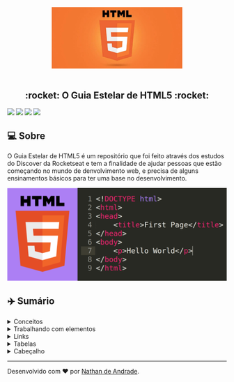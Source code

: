 <div align="center">
    <img src="https://github.com/Nathan-Andrade/o-guia-estelar-de-html/blob/master/github/html5-mobile-app-native-hybrid-pros-cons.jpg?raw=true" width="300px"/>
</div>

<br />

<h2 align="center">
     :rocket: O Guia Estelar de HTML5 :rocket:
</h2>

 
  ![](https://img.shields.io/github/languages/count/Nathan-Andrade/o-guia-estelar-de-html?color=%23F27731) ![](https://img.shields.io/github/languages/top/Nathan-Andrade/o-guia-estelar-de-html?color=%23F27731) ![](https://img.shields.io/github/repo-size/Nathan-Andrade/o-guia-estelar-de-html?color=%23F27731) ![](https://img.shields.io/github/last-commit/Nathan-Andrade/o-guia-estelar-de-html?color=%23F27731)



## :computer: Sobre

 O Guia Estelar de HTML5 é um repositório que foi feito através dos estudos do Discover da Rocketseat e tem a finalidade de ajudar pessoas que estão começando no mundo de denvolvimento web, e precisa de alguns ensinamentos básicos para ter uma base no desenvolvimento. 

 <p align="center">
  <img src="https://github.com/Nathan-Andrade/o-guia-estelar-de-html/blob/master/github/html-code.png?raw=true" >
</p>

 ## :airplane: Sumário

<details>
  <summary>Conceitos</summary>

-   [Index](https://github.com/Nathan-Andrade/o-guia-estelar-de-html/blob/master/01-conceitos/1.index.html)
-   [Comentários](https://github.com/Nathan-Andrade/o-guia-estelar-de-html/blob/master/01-conceitos/2.comentarios.html)
-   [Anatomia-tags](https://github.com/Nathan-Andrade/o-guia-estelar-de-html/blob/master/01-conceitos/3.anatomia-tags.html)
-   [Atributos](https://github.com/Nathan-Andrade/o-guia-estelar-de-html/blob/master/01-conceitos/4.atributos.html)
-   [Atributos-globais](https://github.com/Nathan-Andrade/o-guia-estelar-de-html/blob/master/01-conceitos/5.atributos-globais.html)
-   [Aninhamento-de-tags](https://github.com/Nathan-Andrade/o-guia-estelar-de-html/blob/master/01-conceitos/6.aninhamento-de-tags.html)
-   [Praticando](https://github.com/Nathan-Andrade/o-guia-estelar-de-html/blob/master/01-conceitos/7.praticando.html)
-   [Caracteres-reservados](https://github.com/Nathan-Andrade/o-guia-estelar-de-html/blob/master/01-conceitos/8.caracteres-reservados.html)
-   [Anatomia-document](https://github.com/Nathan-Andrade/o-guia-estelar-de-html/blob/master/01-conceitos/9.anatomia-document.html)
-   [Projeto](https://github.com/Nathan-Andrade/o-guia-estelar-de-html/tree/master/01-conceitos/Projeto/src)

</details>

<details>
  <summary>Trabalhando com elementos</summary>

-   [Semântica](https://github.com/Nathan-Andrade/o-guia-estelar-de-html/blob/master/02-trabalhando%20com%20elementos/1.semantica.html)
-   [Cabeçalho-paragrafo](https://github.com/Nathan-Andrade/o-guia-estelar-de-html/blob/master/02-trabalhando%20com%20elementos/2.cabecalho-paragrafo.html)
-   [Listas](https://github.com/Nathan-Andrade/o-guia-estelar-de-html/blob/master/02-trabalhando%20com%20elementos/3.listats.html)
-   [Citações](https://github.com/Nathan-Andrade/o-guia-estelar-de-html/blob/master/02-trabalhando%20com%20elementos/4.citacoes.html)
-   [Abreviações](https://github.com/Nathan-Andrade/o-guia-estelar-de-html/blob/master/02-trabalhando%20com%20elementos/5.abreviacoes.html)
-   [Detalhes de Contato](https://github.com/Nathan-Andrade/o-guia-estelar-de-html/blob/master/02-trabalhando%20com%20elementos/6.detalhes-de-contato.html)
-   [Lista de Descrição](https://github.com/Nathan-Andrade/o-guia-estelar-de-html/blob/master/02-trabalhando%20com%20elementos/7.lista-de-descricao.html)
-   [Code-pre](https://github.com/Nathan-Andrade/o-guia-estelar-de-html/blob/master/02-trabalhando%20com%20elementos/8.code-pre.html)
-   [Elementos-generico](https://github.com/Nathan-Andrade/o-guia-estelar-de-html/blob/master/02-trabalhando%20com%20elementos/9.elementos-generico.html)

</details>

<details>
  <summary>Links</summary>

-   [Hyperlinks](https://github.com/Nathan-Andrade/o-guia-estelar-de-html/blob/master/03-links/1.hyperlinks.html)
-   [Conteúdo-a-elemento](https://github.com/Nathan-Andrade/o-guia-estelar-de-html/blob/master/03-links/2.conteudo-a-element.html)
-   [Urls-Caminho](https://github.com/Nathan-Andrade/o-guia-estelar-de-html/blob/master/03-links/3.urls-caminho.html)
-   [Navegando por diretórios](https://github.com/Nathan-Andrade/o-guia-estelar-de-html/blob/master/03-links/4.navegando-por-diretorios.html)
-   [Caminho Absoluto Relativo](https://github.com/Nathan-Andrade/o-guia-estelar-de-html/blob/master/03-links/5.caminhoAbsoluto-relativo.html)
-   [Projeto](https://github.com/Nathan-Andrade/o-guia-estelar-de-html/tree/master/03-links/Projeto)

</details>

<details>
  <summary>Tabelas</summary>

-   [Intro](https://github.com/Nathan-Andrade/o-guia-estelar-de-html/blob/master/04-tabelas/1.intro.html)
-   [Tabela básica](https://github.com/Nathan-Andrade/o-guia-estelar-de-html/blob/master/04-tabelas/2.table-basica.html)
-   [Tabela-head-body-foot](https://github.com/Nathan-Andrade/o-guia-estelar-de-html/blob/master/04-tabelas/3.table-head-body-foot.html)
-   [Tabela Complexa](https://github.com/Nathan-Andrade/o-guia-estelar-de-html/blob/master/04-tabelas/4.table-complexa.html)

</details>

<details>
  <summary>Cabeçalho</summary>
    
-   [Head](https://github.com/Nathan-Andrade/o-guia-estelar-de-html/blob/master/05-cabe%C3%A7alho/1.head.html)
-   [Meta](https://github.com/Nathan-Andrade/o-guia-estelar-de-html/blob/master/05-cabe%C3%A7alho/2.meta.html)
-   [Favicon](https://github.com/Nathan-Andrade/o-guia-estelar-de-html/blob/master/05-cabe%C3%A7alho/3.favicon.html)
-   [Meta-SEO](https://github.com/Nathan-Andrade/o-guia-estelar-de-html/blob/master/05-cabe%C3%A7alho/4.meta-seo.html)
-   [Meta-Social](https://github.com/Nathan-Andrade/o-guia-estelar-de-html/blob/master/05-cabe%C3%A7alho/5.meta-social.html)

</details>



---

Desenvolvido com ❤️ por <a href="https://www.linkedin.com/in/nathan-a-1b9436124/">Nathan de Andrade</a>.
